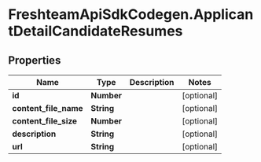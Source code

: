 # FreshteamApiSdkCodegen.ApplicantDetailCandidateResumes

## Properties

| Name                  | Type       | Description | Notes      |
| --------------------- | ---------- | ----------- | ---------- |
| **id**                | **Number** |             | [optional] |
| **content_file_name** | **String** |             | [optional] |
| **content_file_size** | **Number** |             | [optional] |
| **description**       | **String** |             | [optional] |
| **url**               | **String** |             | [optional] |
